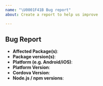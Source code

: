 ```yaml
---
name: "\U0001F41B Bug report"
about: Create a report to help us improve

---
```


## Bug Report

<!--
Thank you for reporting a possible bug in this project

Please fill in as much info as you can as you can.

If possible, please provide code that demonstrates the problem, keeping it as
simple and free of external dependencies as you can.
-->

* **Affected Package(s)**:
* **Package version(s)**:
* **Platform (e.g. Android/iOS)**:
* **Platform Version**:
* **Cordova Version**:
* **Node.js / npm versions**:

<!-- Please provide more details and steps to reproduce the issue below this comment. -->